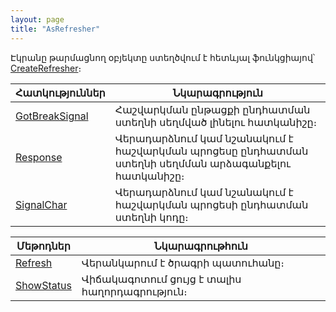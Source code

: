 ```yaml
---
layout: page
title: "AsRefresher"
---
```


Էկրանը թարմացնող օբյեկտը ստեղծվում է հետևյալ ֆունկցիայով՝ [CreateRefresher](Functions/InterfaceManagment/CreateRefresher.html)։

|Հատկություններ|Նկարագրություն|
|--|--|
| [GotBreakSignal](AsRefresher/GotBreakSignal.html) | Հաշվարկման ընթացքի ընդհատման  ստեղնի սեղմված լինելու հատկանիշը։ 
| [Response](AsRefresher/Response.html) | Վերադարձնում  կամ նշանակում է հաշվարկման պրոցեսը ընդհատման ստեղնի սեղմման արձագանքելու հատկանիշը։ |
| [SignalChar](AsRefresher/SignalChar.html) | Վերադարձնում  կամ նշանակում է հաշվարկման պրոցեսի ընդհատման ստեղնի կոդը։|

|Մեթոդներ|Նկարագրութհուն|
|--|--|
| [Refresh](AsRefresher/Refresh.html) | Վերանկարում է ծրագրի պատուհանը։ |
| [ShowStatus](AsRefresher/ShowStatus.html) | Վիճակագոտում ցույց է տալիս հաղորդագրություն։ |

